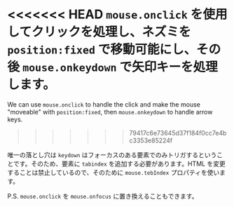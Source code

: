 
<<<<<<< HEAD
`mouse.onclick` を使用してクリックを処理し、ネズミを `position:fixed` で移動可能にし、その後 `mouse.onkeydown` で矢印キーを処理します。
=======
We can use `mouse.onclick` to handle the click and make the mouse "moveable" with `position:fixed`, then `mouse.onkeydown` to handle arrow keys.
>>>>>>> 79417c6e73645d37f184f0cc7e4bc3353e85224f

唯一の落とし穴は `keydown` はフォーカスのある要素でのみトリガするということです。そのため、要素に `tabindex` を追加する必要があります。HTML を変更することは禁止しているので、そのために `mouse.tebIndex` プロパティを使います。

P.S. `mouse.onclick` を `mouse.onfocus` に置き換えることもできます。
